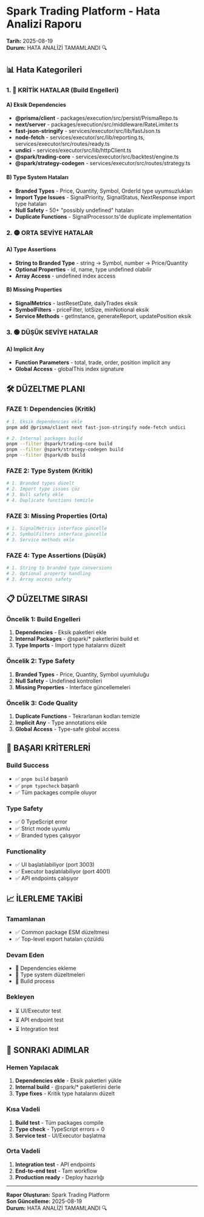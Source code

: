# Spark Trading Platform - Hata Analizi Raporu

**Tarih:** 2025-08-19  
**Durum:** HATA ANALİZİ TAMAMLANDI 🔍

## 📊 Hata Kategorileri

### 1. 🔴 KRİTİK HATALAR (Build Engelleri)

#### A) Eksik Dependencies
- **@prisma/client** - packages/execution/src/persist/PrismaRepo.ts
- **next/server** - packages/execution/src/middleware/RateLimiter.ts
- **fast-json-stringify** - services/executor/src/lib/fastJson.ts
- **node-fetch** - services/executor/src/lib/reporting.ts, services/executor/src/routes/ready.ts
- **undici** - services/executor/src/lib/httpClient.ts
- **@spark/trading-core** - services/executor/src/backtest/engine.ts
- **@spark/strategy-codegen** - services/executor/src/routes/strategy.ts

#### B) Type System Hataları
- **Branded Types** - Price, Quantity, Symbol, OrderId type uyumsuzlukları
- **Import Type Issues** - SignalPriority, SignalStatus, NextResponse import type hataları
- **Null Safety** - 50+ "possibly undefined" hataları
- **Duplicate Functions** - SignalProcessor.ts'de duplicate implementation

### 2. 🟡 ORTA SEVİYE HATALAR

#### A) Type Assertions
- **String to Branded Type** - string → Symbol, number → Price/Quantity
- **Optional Properties** - id, name, type undefined olabilir
- **Array Access** - undefined index access

#### B) Missing Properties
- **SignalMetrics** - lastResetDate, dailyTrades eksik
- **SymbolFilters** - priceFilter, lotSize, minNotional eksik
- **Service Methods** - getInstance, generateReport, updatePosition eksik

### 3. 🟢 DÜŞÜK SEVİYE HATALAR

#### A) Implicit Any
- **Function Parameters** - total, trade, order, position implicit any
- **Global Access** - globalThis index signature

## 🛠️ DÜZELTME PLANI

### FAZE 1: Dependencies (Kritik)
```bash
# 1. Eksik dependencies ekle
pnpm add @prisma/client next fast-json-stringify node-fetch undici

# 2. Internal packages build
pnpm --filter @spark/trading-core build
pnpm --filter @spark/strategy-codegen build
pnpm --filter @spark/db build
```

### FAZE 2: Type System (Kritik)
```bash
# 1. Branded types düzelt
# 2. Import type issues çöz
# 3. Null safety ekle
# 4. Duplicate functions temizle
```

### FAZE 3: Missing Properties (Orta)
```bash
# 1. SignalMetrics interface güncelle
# 2. SymbolFilters interface güncelle
# 3. Service methods ekle
```

### FAZE 4: Type Assertions (Düşük)
```bash
# 1. String to branded type conversions
# 2. Optional property handling
# 3. Array access safety
```

## 📋 DÜZELTME SIRASI

### Öncelik 1: Build Engelleri
1. **Dependencies** - Eksik paketleri ekle
2. **Internal Packages** - @spark/* paketlerini build et
3. **Type Imports** - Import type hatalarını düzelt

### Öncelik 2: Type Safety
1. **Branded Types** - Price, Quantity, Symbol uyumluluğu
2. **Null Safety** - Undefined kontrolleri
3. **Missing Properties** - Interface güncellemeleri

### Öncelik 3: Code Quality
1. **Duplicate Functions** - Tekrarlanan kodları temizle
2. **Implicit Any** - Type annotations ekle
3. **Global Access** - Type-safe global access

## 🎯 BAŞARI KRİTERLERİ

### Build Success
- ✅ `pnpm build` başarılı
- ✅ `pnpm typecheck` başarılı
- ✅ Tüm packages compile oluyor

### Type Safety
- ✅ 0 TypeScript error
- ✅ Strict mode uyumlu
- ✅ Branded types çalışıyor

### Functionality
- ✅ UI başlatılabiliyor (port 3003)
- ✅ Executor başlatılabiliyor (port 4001)
- ✅ API endpoints çalışıyor

## 📈 İLERLEME TAKİBİ

### Tamamlanan
- ✅ Common package ESM düzeltmesi
- ✅ Top-level export hataları çözüldü

### Devam Eden
- 🔄 Dependencies ekleme
- 🔄 Type system düzeltmeleri
- 🔄 Build process

### Bekleyen
- ⏳ UI/Executor test
- ⏳ API endpoint test
- ⏳ Integration test

## 🚀 SONRAKI ADIMLAR

### Hemen Yapılacak
1. **Dependencies ekle** - Eksik paketleri yükle
2. **Internal build** - @spark/* paketlerini derle
3. **Type fixes** - Kritik type hatalarını düzelt

### Kısa Vadeli
1. **Build test** - Tüm packages compile
2. **Type check** - TypeScript errors = 0
3. **Service test** - UI/Executor başlatma

### Orta Vadeli
1. **Integration test** - API endpoints
2. **End-to-end test** - Tam workflow
3. **Production ready** - Deploy hazırlığı

---

**Rapor Oluşturan:** Spark Trading Platform  
**Son Güncelleme:** 2025-08-19  
**Durum:** HATA ANALİZİ TAMAMLANDI 🔍 